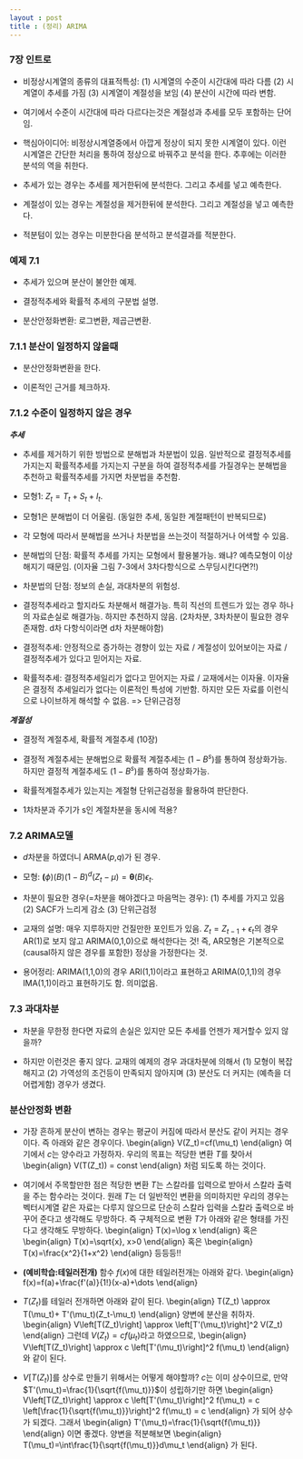 ```yaml
---
layout : post 
title : (정리) ARIMA 
---
```



### 7장 인트로 

- 비정상시계열의 종류의 대표적특성: (1) 시계열의 수준이 시간대에 따라 다름 (2) 시계열이 추세를 가짐 (3) 시계열이 계절성을 보임 (4) 분산이 시간에 따라 변함. 

- 여기에서 수준이 시간대에 따라 다르다는것은 계절성과 추세를 모두 포함하는 단어임. 

- 핵심아이디어: 비정상시계열중에서 아깝게 정상이 되지 못한 시계열이 있다. 이런 시계열은 간단한 처리을 통하여 정상으로 바꿔주고 분석을 한다. 추후에는 이러한 분석의 역을 취한다. 

- 추세가 있는 경우는 추세를 제거한뒤에 분석한다. 그리고 추세를 넣고 예측한다. 

- 계절성이 있는 경우는 계절성을 제거한뒤에 분석한다. 그리고 계절성을 넣고 예측한다. 

- 적분텀이 있는 경우는 미분한다음 분석하고 분석결과를 적분한다. 


### 예제 7.1 

- 추세가 있으며 분산이 불안한 예제.

- 결정적추세와 확률적 추세의 구분법 설명.

- 분산안정화변환: 로그변환, 제곱근변환.


### 7.1.1 분산이 일정하지 않을때 

- 분산안정화변환을 한다. 

- 이론적인 근거를 체크하자. 


### 7.1.2 수준이 일정하지 않은 경우 

***추세***

- 추세를 제거하기 위한 방법으로 분해법과 차분법이 있음. 일반적으로 결정적추세를 가지는지 확률적추세를 가지는지 구분을 하여 결정적추세를 가질경우는 분해법을 추천하고 확률적추세를 가지면 차분법을 추천함. 

- 모형1: $Z_t=T_t+S_t+I_t$. 

- 모형1은 분해법이 더 어울림. (동일한 추세, 동일한 계절패턴이 반복되므로)

- 각 모형에 따라서 분해법을 쓰거나 차분법을 쓰는것이 적절하거나 어색할 수 있음. 

- 분해법의 단점: 확률적 추세를 가지는 모형에서 활용불가능. 왜냐? 예측모형이 이상해지기 때문임. (이자율 그림 7-3에서 3차다항식으로 스무딩시킨다면?!)

- 차분법의 단점: 정보의 손실, 과대차분의 위험성. 

- 결정적추세라고 할지라도 차분해서 해결가능. 특히 직선의 트렌드가 있는 경우 하나의 자료손실로 해결가능. 하지만 추천하지 않음. (2차차분, 3차차분이 필요한 경우 존재함. d차 다항식이라면 d차 차분해야함) 

- 결정적추세: 안정적으로 증가하는 경향이 있는 자료 / 계절성이 있어보이는 자료 / 결정적추세가 있다고 믿어지는 자료.

- 확률적추세: 결정적추세일리가 없다고 믿어지는 자료 / 교재에서는 이자율. 이자율은 결정적 추세일리가 없다는 이론적인 특성에 기반함. 하지만 모든 자료를 이런식으로 나이브하게 해석할 수 없음. => 단위근검정 

***계절성***

- 결정적 계절추세, 확률적 계절추세 (10장)

- 결정적 계절추세는 분해법으로 확률적 계절추세는 $(1-B^s)$를 통하여 정상화가능. 하지만 결정적 계절추세도 $(1-B^s)$를 통하여 정상화가능. 

- 확률적계절추세가 있는지는 계절형 단위근검정을 활용하여 판단한다. 

- 1차차분과 주기가 s인 계절차분을 동시에 적용? 


### 7.2 ARIMA모델

- $d$차분을 하였더니 ARMA($p$,$q$)가 된 경우. 

- 모형: $\boldsymbol(\phi)(B)(1-B)^d(Z_t-\mu)=\boldsymbol{\theta}(B)\epsilon_t$. 

- 차분이 필요한 경우(=차분을 해야겠다고 마음먹는 경우): (1) 추세를 가지고 있음 (2) SACF가 느리게 감소 (3) 단위근검정 

- 교재의 설명: 매우 지루하지만 건질만한 포인트가 있음. $Z_t=Z_{t-1}+\epsilon_t$의 경우 AR(1)로 보지 않고 ARIMA(0,1,0)으로 해석한다는 것! 즉, AR모형은 기본적으로 (causal하지 않은 경우를 포함한) 정상을 가정한다는 것. 

- 용어정리: ARIMA(1,1,0)의 경우 ARI(1,1)이라고 표현하고 ARIMA(0,1,1)의 경우 IMA(1,1)이라고 표현하기도 함. 의미없음. 


### 7.3 과대차분 

- 차분을 무한정 한다면 자료의 손실은 있지만 모든 추세를 언젠가 제거할수 있지 않을까? 

- 하지만 이런것은 좋지 않다. 교재의 예제의 경우 과대차분에 의해서 (1) 모형이 복잡해지고 (2) 가역성의 조건등이 만족되지 않아지며 (3) 분산도 더 커지는 (예측을 더 어렵게함) 경우가 생겼다. 


### 분산안정화 변환 

- 가장 흔하게 분산이 변하는 경우는 평균이 커짐에 따라서 분산도 같이 커지는 경우이다. 즉 아래와 같은 경우이다. 
\begin{align}
V(Z_t)=cf(\mu_t)
\end{align}
여기에서 $c$는 양수라고 가정하자. 우리의 목표는 적당한 변환 $T$를 찾아서 
\begin{align}
V(T(Z_t)) = const
\end{align}
처럼 되도록 하는 것이다. 

- 여기에서 주목할만한 점은 적당한 변환 $T$는 스칼라를 입력으로 받아서 스칼라 출력을 주는 함수라는 것이다. 원래 $T$는 더 일반적인 변환을 의미하지만 우리의 경우는 벡터시계열 같은 자료는 다루지 않으므로 단순히 스칼라 입력을 스칼라 출력으로 바꾸어 준다고 생각해도 무방하다. 즉 구체적으로 변환 $T$가 아래와 같은 형태를 가진다고 생각해도 무방하다. 
\begin{align}
T(x)=\log x 
\end{align}
혹은 
\begin{align}
T(x)=\sqrt{x}, x>0 
\end{align}
혹은 
\begin{align}
T(x)=\frac{x^2}{1+x^2}
\end{align}
등등등!! 

- **(예비학습:테일러전개)** 함수 $f(x)$에 대한 테일러전개는 아래와 같다. 
\begin{align}
f(x)=f(a)+\frac{f'(a)}{1!}(x-a)+\dots
\end{align}


- $T(Z_t)$를 테일러 전개하면 아래와 같이 된다. 
\begin{align}
T(Z_t) \approx T(\mu_t)+ T'(\mu_t)(Z_t-\mu_t)
\end{align}
양변에 분산을 취하자. 
\begin{align}
V\left[T(Z_t)\right] \approx \left[T'(\mu_t)\right]^2 V(Z_t)
\end{align}
그런데 $V(Z_t)=cf(\mu_t)$라고 하였으므로, 
\begin{align}
V\left[T(Z_t)\right] \approx c \left[T'(\mu_t)\right]^2 f(\mu_t)
\end{align}
와 같이 된다. 

- $V[T(Z_t)]$를 상수로 만들기 위해서는 어떻게 해야할까? $c$는 이미 상수이므로, 만약 $T'(\mu_t)=\frac{1}{\sqrt{f(\mu_t)}}$이 성립하기만 하면 
\begin{align}
V\left[T(Z_t)\right] \approx c \left[T'(\mu_t)\right]^2 f(\mu_t) = c \left[\frac{1}{\sqrt{f(\mu_t)}}\right]^2 f(\mu_t) = c
\end{align}
가 되어 상수가 되겠다. 그래서 
\begin{align}
T'(\mu_t)=\frac{1}{\sqrt{f(\mu_t)}}
\end{align}
이면 좋겠다. 양변을 적분해보면 
\begin{align}
T(\mu_t)=\int\frac{1}{\sqrt{f(\mu_t)}}d\mu_t
\end{align}
가 된다. 